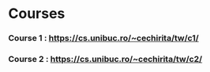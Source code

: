 # Courses

### Course 1 : https://cs.unibuc.ro/~cechirita/tw/c1/
### Course 2 : https://cs.unibuc.ro/~cechirita/tw/c2/